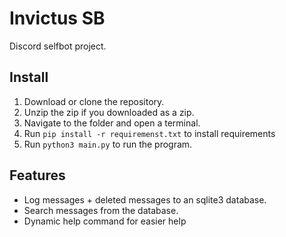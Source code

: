# Invictus SB
Discord selfbot project.

## Install
1. Download or clone the repository.
2. Unzip the zip if you downloaded as a zip.
3. Navigate to the folder and open a terminal.
4. Run `pip install -r requiremenst.txt` to install requirements
5. Run `python3 main.py` to run the program.

## Features
- Log messages + deleted messages to an sqlite3 database.
- Search messages from the database.
- Dynamic help command for easier help
